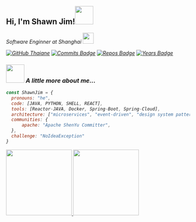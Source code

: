 <h2> Hi, I'm Shawn Jim!<img src="https://media.giphy.com/media/MbFCzuwZSyr30jvJyb/giphy.gif" width="50"></h2>
<p><em>Software Enginner at Shanghai </a><img src="https://media.giphy.com/media/v1.Y2lkPTc5MGI3NjExODBzN3pweTNnMmw5bmt0Y3hqZjRqZWdpNHBxbHBtdzYyMXVjcnk5MiZlcD12MV9zdGlja2Vyc19zZWFyY2gmY3Q9cw/iHzL7id1GDPujinsdB/giphy.gif" width="30"></br>
</p>

[![GitHub Thaiane](https://img.shields.io/github/followers/ShawnJim?label=follow&style=social)](https://github.com/Thaiane)
[![Commits Badge](https://badges.pufler.dev/commits/monthly/ShawnJim)](https://badges.pufler.dev)
[![Repos Badge](https://badges.pufler.dev/repos/ShawnJim)](https://badges.pufler.dev)
[![Years Badge](https://badges.pufler.dev/years/ShawnJim)](https://badges.pufler.dev)

### <img src="https://media.giphy.com/media/v1.Y2lkPTc5MGI3NjExODBzN3pweTNnMmw5bmt0Y3hqZjRqZWdpNHBxbHBtdzYyMXVjcnk5MiZlcD12MV9zdGlja2Vyc19zZWFyY2gmY3Q9cw/giniNwsaphfXjfYBRA/giphy.gif" width="50"> A little more about me...  

```javascript
const ShawnJim = {
  pronouns: "he",
  code: [JAVA, PYTHON, SHELL, REACT],
  tools: [Reactor-JAVA, Docker, Spring-Boot, Spring-Cloud],
  architecture: ["microservices", "event-driven", "design system pattern"],
  communities: {
      apache: "Apache ShenYu Committer",
  },
  challenge: "NoIdeaException"
}
```

<p align="left">
<a href="https://github.com/ShawnJim">
  <img height="180em" src="https://github-readme-stats-eight-theta.vercel.app/api/top-langs/?username=ShawnJim&layout=compact&langs_count=10&theme=buefy"/>
  <img height="180em" src="https://github-readme-stats-eight-theta.vercel.app/api?username=ShawnJim&show_icons=true&theme=buefy&include_all_commits=true&count_private=true"/>
</a>
</p>
